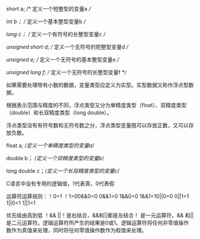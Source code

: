 short a;          /* 定义一个短整型的变量a */*

*int b；          /* 定义一个基本整型变量b */*

*long c；         /* 定义一个有符号的长整型变量c */*

*unsigned short d;  /* 定义一个无符号的短整型变量d */*

*unsigned e;       /* 定义一个无符号的基本整型变量e */*

*unsigned long f;   /* 定义一个无符号的长整型变量f */

如果需要处理带有小数的数据，变量类型应定义为实型。实型数据又称作浮点型数据。

根据表示范围与精度的不同，浮点类型又分为单精度类型（float）、双精度类型（double）和长双精度类型（long double）。

浮点类型没有有符号数和无符号数之分，浮点类型变量既可以存放正数，又可以存放负数。

float a;        /*定义一个单精度类型的变量a*/

double b；    /*定义一个双精度类型的变量b*/

long double c；/*定义一个长双精度类型的变量c*/

C语言中没有专用的逻辑值，1代表真，0代表假

运算符运算规则：！0=1            ！1=00&&0=0     0&&1=0     1&&0=0    1&&1=10||0=0          0||1=1         1||0=1    1||1=1

优先级由高到低 ！&&  ||！是右结合，&&和||都是左结合！ 是一元运算符，&& 和|| 是二元运算符。逻辑运算符所产生的结果是0或1。逻辑运算符将任何非零值操作数作为真值来处理，同时将任何零值操作数作为假值来处理。